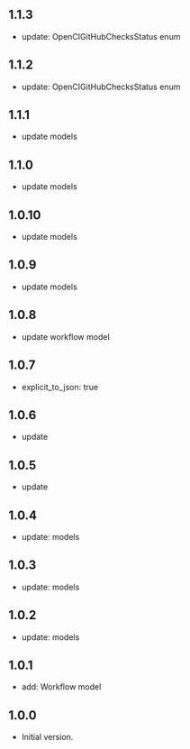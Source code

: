 ## 1.1.3

- update: OpenCIGitHubChecksStatus enum

## 1.1.2

- update: OpenCIGitHubChecksStatus enum

## 1.1.1

- update models

## 1.1.0

- update models

## 1.0.10

- update models

## 1.0.9

- update models

## 1.0.8

- update workflow model

## 1.0.7

- explicit_to_json: true

## 1.0.6

- update

## 1.0.5

- update

## 1.0.4

- update: models

## 1.0.3

- update: models

## 1.0.2

- update: models

## 1.0.1

- add: Workflow model

## 1.0.0

- Initial version.
